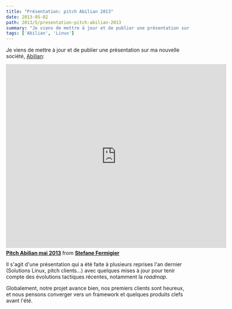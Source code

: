 ```yaml
---
title: "Présentation: pitch Abilian 2013"
date: 2013-05-02
path: 2013/5/presentation-pitch-abilian-2013
summary: "Je viens de mettre à jour et de publier une présentation sur ma nouvelle société, Abilian: Pitch Abilian mai 2013 from Stefane Fermigier Il s'agit d'une présentation qui a été faite à plusieurs reprises l'an dernier (Solutions Linux, pitch clients...) avec quelques mises à jour pour tenir compte des évolutions tactiques récentes, notamment la roadmap."
tags: ['Abilian', 'Linux']
---
```


Je viens de mettre à jour et de publier une présentation sur ma nouvelle société, [Abilian](http://www.abilian.com):

<iframe src="http://www.slideshare.net/slideshow/embed_code/20388692" width="600" height="500" frameborder="0" marginwidth="0" marginheight="0" scrolling="no" style="border:1px solid #CCC;border-width:1px 1px 0;margin-bottom:5px" allowfullscreen webkitallowfullscreen mozallowfullscreen> </iframe> <div style="margin-bottom:5px"> <strong> <a href="http://www.slideshare.net/sfermigier/pitch-abilian-mai-2013" title="Pitch Abilian mai 2013" target="_blank">Pitch Abilian mai 2013</a> </strong> from <strong><a href="http://www.slideshare.net/sfermigier" target="_blank">Stefane Fermigier</a></strong> </div>

Il s'agit d'une présentation qui a été faite à plusieurs reprises l'an dernier (Solutions Linux, pitch clients...) avec quelques mises à jour pour tenir compte des évolutions tactiques récentes, notamment la *roadmap*.

Globalement, notre projet avance bien, nos premiers clients sont heureux, et nous pensons converger vers un framework et quelques produits clefs avant l'été.
